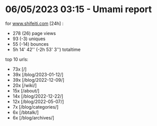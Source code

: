 # 06/05/2023 03:15 - Umami report
for www.shifeiti.com [24h] :

 - 278 (26) page views
 - 93 (-3) uniques
 - 55 (-14) bounces
 - 5h 14' 42'' (-2h 53' 3'') totaltime


top 10 urls:
 - 73x [/]
 - 39x [/blog/2023-01-12/]
 - 39x [/blog/2022-12-09/]
 - 20x [/wiki/]
 - 15x [/about/]
 - 14x [/blog/2022-12-22/]
 - 12x [/blog/2022-05-07/]
 - 7x [/blog/categories/]
 - 6x [/bbtalk/]
 - 6x [/blog/archives/]


